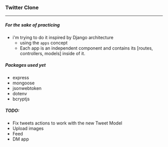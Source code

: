 ### Twitter Clone
-----------------
##### For the sake of practicing

- i'm trying to do it inspired by Django architecture
    - using the `apps` concept
    - Each app is an independent component and contains its [routes, controllers, models] inside of it.


##### Packages used yet
- express
- mongoose
- jsonwebtoken
- dotenv
- bcryptjs


##### TODO:
- Fix tweets actions to work with the new Tweet Model
- Upload images
- Feed
- DM app
